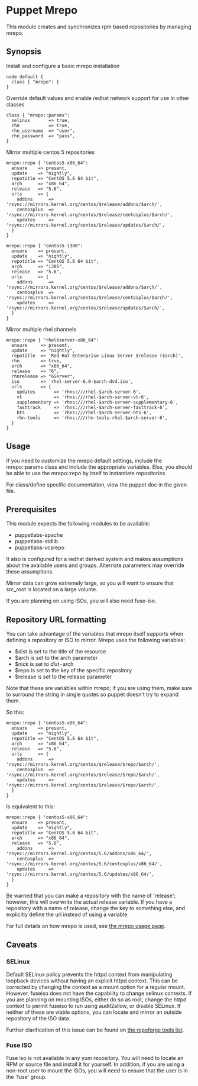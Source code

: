 # Puppet Mrepo #

This module creates and synchronizes rpm based repositories by managing mrepo.

## Synopsis ##

Install and configure a basic mrepo installation

    node default {
      class { "mrepo": }
    }

Override default values and enable redhat network support for use in other classes

    class { "mrepo::params":
      selinux       => true,
      rhn           => true,
      rhn_username  => "user",
      rhn_password  => "pass",
    }

Mirror multiple centos 5 repositories

    mrepo::repo { "centos5-x86_64":
      ensure    => present,
      update    => "nightly",
      repotitle => "CentOS 5.6 64 bit",
      arch      => "x86_64",
      release   => "5.6",
      urls      => {
        addons      => 'rsync://mirrors.kernel.org/centos/$release/addons/$arch/',
        centosplus  => 'rsync://mirrors.kernel.org/centos/$release/centosplus/$arch/',
        updates     => 'rsync://mirrors.kernel.org/centos/$release/updates/$arch/',
      }
    }

    mrepo::repo { "centos5-i386":
      ensure    => present,
      update    => "nightly",
      repotitle => "CentOS 5.6 64 bit",
      arch      => "i386",
      release   => "5.6",
      urls      => {
        addons      => 'rsync://mirrors.kernel.org/centos/$release/addons/$arch/',
        centosplus  => 'rsync://mirrors.kernel.org/centos/$release/centosplus/$arch/',
        updates     => 'rsync://mirrors.kernel.org/centos/$release/updates/$arch/',
      }
    }

Mirror multiple rhel channels

    mrepo::repo { "rhel6server-x86_64":
      ensure     => present,
      update     => "nightly",
      repotitle  => 'Red Hat Enterprise Linux Server $release ($arch)',
      rhn        => true,
      arch       => "x86_64",
      release    => "6",
      rhnrelease => "6Server",
      iso        => 'rhel-server-6.0-$arch-dvd.iso',
      urls       => {
        updates       => 'rhns:///rhel-$arch-server-6',
        vt            => 'rhns:///rhel-$arch-server-vt-6',
        supplementary => 'rhns:///rhel-$arch-server-supplementary-6',
        fasttrack     => 'rhns:///rhel-$arch-server-fasttrack-6',
        hts           => 'rhns:///rhel-$arch-server-hts-6',
        rhn-tools     => 'rhns:///rhn-tools-rhel-$arch-server-6',
      }
    }

## Usage ##

If you need to customize the mrepo default settings, include the mrepo::params
class and include the appropriate variables. Else, you should be able to use
the mrepo::repo by itself to instantiate repositories.

For class/define specific documentation, view the puppet doc in the given file.

## Prerequisites ##

This module expects the following modules to be available:

  - puppetlabs-apache
  - puppetlabs-stdlib
  - puppetlabs-vcsrepo

It also is configured for a redhat derived system and makes assumptions about
the available users and groups. Alternate parameters may override these
assumptions.

Mirror data can grow extremely large, so you will want to ensure that src\_root
is located on a large volume.

If you are planning on using ISOs, you will also need fuse-iso.

## Repository URL formatting ##

You can take advantage of the variables that mrepo itself supports when
defining a repository or ISO to mirror. Mrepo uses the following variables:

  - $dist is set to the title of the resource
  - $arch is set to the arch parameter
  - $nick is set to $dist-$arch
  - $repo is set to the key of the specific repository
  - $release is set to the release parameter

Note that these are variables within mrepo; if you are using them, make sure to
surround the string in single quotes so puppet doesn't try to expand them.

So this:

    mrepo::repo { "centos5-x86_64":
      ensure    => present,
      update    => "nightly",
      repotitle => "CentOS 5.6 64 bit",
      arch      => "x86_64",
      release   => "5.6",
      urls      => {
        addons      => 'rsync://mirrors.kernel.org/centos/$release/$repo/$arch/',
        centosplus  => 'rsync://mirrors.kernel.org/centos/$release/$repo/$arch/',
        updates     => 'rsync://mirrors.kernel.org/centos/$release/$repo/$arch/',
      }
    }

Is equivalent to this:

    mrepo::repo { "centos5-x86_64":
      ensure    => present,
      update    => "nightly",
      repotitle => "CentOS 5.6 64 bit",
      arch      => "x86_64",
      release   => "5.6",
        addons      => 'rsync://mirrors.kernel.org/centos/5.6/addons/x86_64/',
        centosplus  => 'rsync://mirrors.kernel.org/centos/5.6/centosplus/x86_64/',
        updates     => 'rsync://mirrors.kernel.org/centos/5.6/updates/x86_64/',
      }
    }

Be warned that you can make a repository with the name of 'release'; however,
this will overwrite the actual release variable. If you have a repository with
a name of release, change the key to something else, and explicitly define the
url instead of using a variable.

For full details on how mrepo is used, see [the mrepo usage
page](https://github.com/dagwieers/mrepo/blob/master/docs/usage.txt).

## Caveats ##

### SELinux ###

Default SELinux policy prevents the httpd context from manipulating loopback
devices without having an explicit httpd context. This can be corrected by
changing the context as a mount option for a regular mount. However, fuseiso
does not have the capability to change selinux contexts. If you are planning on
mounting ISOs, either do so as root, change the httpd context to permit fuseiso
to run using audit2allow, or disable SELinux. If neither of these are viable
options, you can locate and mirror an outside repository of the ISO data.

Further clarification of this issue can be found on [the repoforge tools
list](http://lists.repoforge.org/pipermail/tools/2007-July/000877.html).

### Fuse ISO ###

Fuse iso is not available in any yum repository. You will need to locate an RPM or source file and install it for yourself. In addition, if you are using a non-root user to mount the ISOs, you will need to ensure that the user is in the 'fuse' group.
